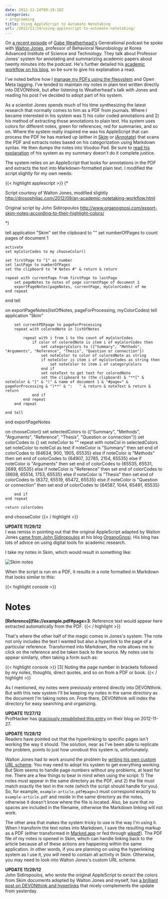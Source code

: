 ```yaml
---
date: 2012-11-24T09:19:18Z
categories:
- programming
title: Using AppleScript to Automate Notetaking
url: /2012/11/24/using-applescript-to-automate-notetaking/
---
```


On [a recent episode](http://www.70decibels.com/generational/2012/11/10/009-research-materials-and-tools-with-walton-jones.html) of [Gabe Weatherhead's](http://www.macdrifter.com) Generational podcast he spoke with [Walton Jones](http://drosophiliac.com), professor of Behavioral Neurobiology at Korea Advanced Institute of Science and Technology. They talk about Professor Jones' system for annotating and summarizing academic papers about twenty minutes into the podcast. He's further detailed his [academic workflow on his blog](http://drosophiliac.com/2012/09/an-academic-notetaking-workflow.html), so be sure to give his explanation a read.

I've noted before how I [manage my PDFs using the filesystem](http://www.jasonheppler.org/2012/08/13/towards-better-pdf-management-with-the-filesystem.html) and Open Meta tagging. I've tended to maintain my notes in plain text written directly into DEVONthink, but after listening to Weatherhead's talk with Jones and reading his post I've decided to adopt part of his system. 

As a scientist Jones spends much of his time synthesizing the latest research that normally comes to him as a PDF from journals. Where I became interested in his system was 1) his color coded annotations and 2) his method of extracting those annotations to plain text. His system uses colors for different notes, green for references, red for summaries, and so on. Where the system really inspired me was his AppleScript that can process the PDF he has marked up (either in [Skim](http://skim-app.sourceforge.net/) or [iAnnotate](http://www.branchfire.com/)) that scans the PDF and extracts notes based on his categorization using Markdown syntax. He then dumps the notes into Voodoo Pad. Be sure to [read his explanation](http://drosophiliac.com/2012/09/an-academic-notetaking-workflow.html) of his system as my summary doesn't do it complete justice.

The system relies on an AppleScript that looks for annotations in the PDF and extracts the text into Markdown-formatted plain text. I modified the script slightly for my own needs:

{{< highlight applescript >}}
(*

Script courtesy of Walton Jones, modified slightly 
http://drosophiliac.com/2012/09/an-academic-notetaking-workflow.html

Original script by John Sidiropoulos
http://www.organognosi.com/export-skim-notes-according-to-their-highlight-colors/

*)

tell application "Skim"
    set the clipboard to ""
    set numberOfPages to count pages of document 1
    
    activate
    set myColorCodes to my chooseColor()
    
    set firstPage to "1" as number
    set lastPage to numberOfPages
    set the clipboard to "# Notes #" & return & return
    
    repeat with currentPage from firstPage to lastPage
        set pageNotes to notes of page currentPage of document 1
        exportPageNotes(pageNotes, currentPage, myColorCodes) of me
    end repeat
    
end tell

on exportPageNotes(listOfNotes, pageForProcessing, myColorCodes)
    tell application "Skim"
        
        set currentPDFpage to pageForProcessing
        repeat with coloredNote in listOfNotes
            
            repeat with i from 1 to the count of myColorCodes
                if color of coloredNote is item i of myColorCodes then
                    set categoryColors to ({"Summary", "Methods", "Arguments", "Reference", "Thesis", "Question or connection"})
                    set noteColor to color of coloredNote as string
                    if noteColor is item i of myColorCodes as string then
                        set noteColor to item i of categoryColors
                    end if
                    set noteText to get text for coloredNote
                    set the clipboard to (the clipboard) & "**[" & noteColor & "]" & "(" & name of document 1 & "#page=" & pageForProcessing & ")**" & ":   " & return & noteText & return & return
                end if
            end repeat
        end repeat
        
    end tell
end exportPageNotes

on chooseColor()
    set selectedColors to ({"Summary", "Methods", "Arguments", "Reference", "Thesis", "Question or connection"})
    set colorCodes to {}
    set noteColor to ""
    repeat with noteCol in selectedColors
        set noteColor to noteCol as text
        if noteColor is "Summary" then
            set end of colorCodes to {64634, 900, 1905, 65535}
        else if noteColor is "Methods" then
            set end of colorCodes to {64907, 32785, 2154, 65535}
        else if noteColor is "Arguments" then
            set end of colorCodes to {65535, 65531, 2689, 65535}
        else if noteColor is "Reference" then
            set end of colorCodes to {8608, 65514, 1753, 65535}
        else if noteColor is "Thesis" then
            set end of colorCodes to {8372, 65519, 65472, 65535}
        else if noteColor is "Question or connection" then
            set end of colorCodes to {64587, 1044, 65481, 65535}
            
        end if
    end repeat
    
    return colorCodes
end chooseColor
{{< / highlight >}}

<div class="update">
<p><strong>UPDATE 11/29/12</strong><br/>
I was remiss in pointing out that the original AppleScript adapted by Walton Jones <a href="http://www.organognosi.com/export-skim-notes-according-to-their-highlight-colors/#codesyntax_1">came from John Sidiropoulos</a> at his blog <a href="http://www.organognosi.com/">OrganoGnosi</a>. His blog has lots of advice on using digital tools for academic research.</p>
</div>

I take my notes in Skim, which would result in something like:

![Skim notes](http://farm9.staticflickr.com/8339/8205161519_f4b08fcbe4.jpg "Skim notes")

When the script is run on a PDF, it results in a note formatted in Markdown that looks similar to this:

{{< highlight console >}}
# Notes #

**[Reference](file://example.pdf#page=3**:
Reference text would appear here extracted automatically from the PDF.
{{< / highlight >}}

That's where the other half of the magic comes in Jones's system. The note not only includes the text I wanted but also a hyperlink to the page of a particular reference. Transformed into Markdown, the note allows me to click on the reference and be taken back to the source. My notes use to appear similarly, often taking a form such as:

{{< highlight console >}}
[3] Noting the page number in brackets followed by my notes, thoughts, direct quotes, and so on from a PDF or book.
{{< / highlight >}}

As I mentioned, my notes were previously entered directly into DEVONthink. But with this new system I'll be keeping my notes in the same directory as the document I'm taking notes on. From there, DEVONthink will index the directory for easy searching and organizing.

<div class="update">
<p><strong>UPDATE 11/27/12</strong><br/>
ProfHacker has <a href="http://chronicle.com/blogs/profhacker/using-applescript-to-automate-notetaking/44422">graciously republished this entry</a> on their blog on 2012-11-27.</p>
</div>

<div class="update">
<p><strong>UPDATE 11/28/12</strong><br/>
Readers have pointed out that the hyperlinking to specific pages isn't working the way it should. The solution, near as I've been able to replicate the problem, points to just how unrobust this system is, unfortunately.</p>

<p>Walton Jones had to work around the problem by <a href="http://drosophiliac.com/2012/09/an-academic-notetaking-workflow.html">writing his own custom URL scheme</a>. You may need to adopt his system to get everything working. But Skim seems to handle page numbers without any problems, at least for me. There are a few things to bear in mind when using the script: 1) The notes <em>must</em> appear in the same directory as the PDF, and 2) the file must match exactly the text in the note (which the script should handle for you). So, for example, <code>example-article.pdf#page=3</code> must correspond exactly to <code>example-article.pdf</code> and reside in the same directory as the notes, otherwise it doesn't know where the file is located. Also, be sure that no spaces are included in the filename, otherwise the Markdown linking will not work.</p>

<p>The other area that makes the system tricky to use is the way I'm using it. When I transform the text notes into Markdown, I save the resulting markup as a PDF (either transformed in <a href="http://markedapp.com/">Marked.app</a> or fed through <a href="http://plessl.github.com/wkpdf/">wkpdf</a>). The PDF file of my notes is opened in Skim, which can handle linking back to the article because all of these actions are happening within the same application. In other words, if you are planning on using the hyperlinking system as I use it, you will need to contain all activity in Skim. Otherwise, you may need to look into Walton Jones's custom URL scheme.</p>
</div>

<div class="update">
<p><strong>UPDATE 11/29/12</strong><br/>
John Sidiropoulos, who wrote the original AppleScript to exract the colors from Skim documents adopted by Walton Jones and myself, has <a href="http://www.organognosi.com/its-all-about-hyperlinks/">a brilliant post on DEVONthink and hyperlinks</a> that nicely complements the update from yesterday. </p>
</div>